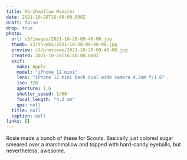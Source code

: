 ```yaml
---
title: Marshmallow Monster
date: 2021-10-28T16:40:00.000Z
draft: false
drop: true
photo:
  url: s3/images/2021-10-28-09-40-00.jpg
  thumb: s3/thumbs/2021-10-28-09-40-00.jpg
  preview: s3/previews/2021-10-28-09-40-00.jpg
  created: 2021-10-28T16:40:00.000Z
  exif:
    make: Apple
    model: "iPhone 12 mini"
    lens: "iPhone 12 mini back dual wide camera 4.2mm f/1.6"
    iso: 320
    aperture: 1.6
    shutter_speed: 1/60
    focal_length: "4.2 mm"
    gps: null
  title: null
  caption: null
links: []
---
```


Rosie made a bunch of these for Scouts. Basically just colored sugar smeared over a marshmallow and topped with hard-candy eyeballs, but nevertheless, awesome.
